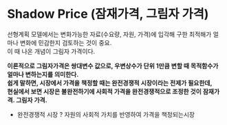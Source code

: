 # Shadow Price (잠재가격, 그림자 가격)

선형계획 모델에서는 변화가능한 자료(수요량, 자원, 가격)에 입각해 구한 최적해가 얼마나 변화에 민감한지 검토하는 것이 중요.  
이 때 나온 개념이 그림자 가격이다.

**이론적으로 그림자가격은 쌍대변수 값으로, 우변상수가 단위 1만큼 변할 때 목적함수가 얼마나 변하는지를 의미한다.  
쉽게 말하면, 시장에서 가격을 책정할 때는 완전경쟁적 시장이라는 전제가 필요한데,   
현실에서 보면 시장은 불완전하기에 사회적 가격을 완전경쟁적으로 조정한 것이 잠재가격. 그림자 가격.**

- 완전경쟁적 시장 ? 자원의 사회적 가치를 반영하여 가격을 책정되는시장
